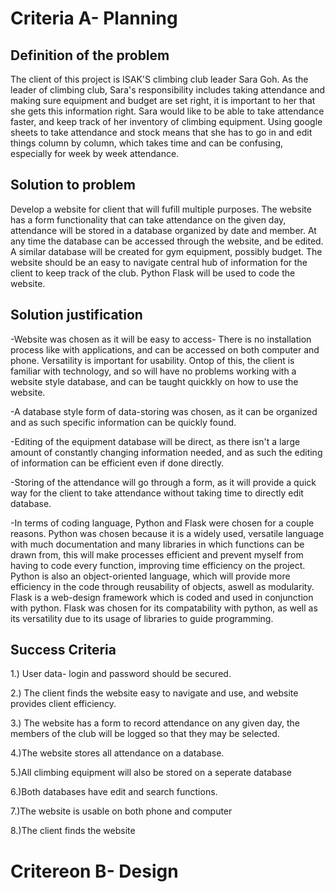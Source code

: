 # Criteria A- Planning

## Definition of the problem
The client of this project is ISAK'S climbing club leader Sara Goh. As the leader of climbing club, Sara's responsibility includes taking attendance and making sure equipment and budget are set right, it is important to her that she gets this information right. Sara would like to be able to take attendance faster, and keep track of her inventory of climbing equipment. Using google sheets to take attendance and stock means that she has to go in and edit things column by column, which takes time and can be confusing, especially for week by week attendance. 

## Solution to problem
Develop a website for client that will fufill multiple purposes. The website has a form functionality that can take attendance on the given day, attendance will be stored in a database organized by date and member. At any time the database can be accessed through the website, and be edited. A similar database will be created for gym equipment, possibly budget. The website should be an easy to navigate central hub of information for the client to keep track of the club. Python Flask will be used to code the website. 

## Solution justification
-Website was chosen as it will be easy to access- There is no installation process like with applications, and can be accessed on both computer and phone. Versatility is important for usability. Ontop of this, the client is familiar with technology, and so will have no problems working with a website style database, and can be taught quickkly on how to use the website.

-A database style form of data-storing was chosen, as it can be organized and as such specific information can be quickly found. 

-Editing of the equipment database will be direct, as there isn't a large amount of constantly changing information needed, and as such the editing of information can be efficient even if done directly.

-Storing of the attendance will go through a form, as it will provide a quick way for the client to take attendance without taking time to directly edit database.

-In terms of coding language, Python and Flask were chosen for a couple reasons. Python was chosen because it is a widely used, versatile language with much documentation and many libraries in which functions can be drawn from, this will make processes efficient and prevent myself from having to code every function, improving time efficiency on the project. Python is also an object-oriented language, which will provide more efficiency in the code through reusability of objects, aswell as modularity. Flask is a web-design framework which is coded and used in conjunction with python. Flask was chosen for its compatability with python, as well as its versatility due to its usage of libraries to guide programming.


## Success Criteria

1.) User data- login and password should be secured.

2.) The client finds the website easy to navigate and use, and website provides client efficiency.

3.) The website has a form to record attendance on any given day, the members of the club will be logged so that they may be selected.

4.)The website stores all attendance on a database. 

5.)All climbing equipment will also be stored on a seperate database

6.)Both databases have edit and search functions.

7.)The website is usable on both phone and computer

8.)The client finds the website  

# Critereon B- Design


